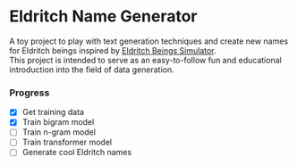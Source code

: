 # Eldritch Name Generator

A toy project to play with text generation techniques and create new names for Eldritch beings inspired by [Eldritch Beings Simulator](https://github.com/joedaws/beings).\
This project is intended to serve as an easy-to-follow fun and educational introduction into the field of data generation.

### Progress
- [x] Get training data
- [x] Train bigram model
- [ ] Train n-gram model
- [ ] Train transformer model
- [ ] Generate cool Eldritch names
